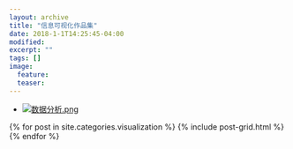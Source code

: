 ```yaml
---
layout: archive
title: "信息可视化作品集"
date: 2018-1-1T14:25:45-04:00
modified:
excerpt: ""
tags: []
image: 
  feature: 
  teaser:
---
```


- <a href="https://public.tableau.com/profile/minra#!/vizhome/children_0/1?publish=yes" target="_blank">![数据分析.png](https://i.loli.net/2018/01/07/5a51dae1bd0a2.png)</a>

<div class="tiles">
{% for post in site.categories.visualization %}
  {% include post-grid.html %}
{% endfor %}
</div><!-- /.tiles 把所有categories 有 visualization 的列出来-->